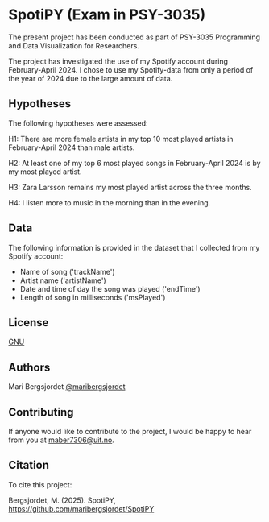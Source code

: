 
# SpotiPY (Exam in PSY-3035)
The present project has been conducted as part of PSY-3035 Programming and Data Visualization for Researchers. 

The project has investigated the use of my Spotify account during February-April 2024. I chose to use my Spotify-data from only a period of the year of 2024 due to the large amount of data. 

## Hypotheses
The following hypotheses were assessed:

H1: There are more female artists in my top 10 most played artists in February-April 2024 than male artists.

H2: At least one of my top 6 most played songs in February-April 2024 is by my most played artist.

H3: Zara Larsson remains my most played artist across the three months. 

H4: I listen more to music in the morning than in the evening. 
## Data
The following information is provided in the dataset that I collected from my Spotify account:
- Name of song ('trackName')
- Artist name ('artistName')
- Date and time of day the song was played ('endTime')
- Length of song in milliseconds ('msPlayed')

## License

[GNU](https://github.com/maribergsjordet/SpotiPY/blob/main/LICENSE)





## Authors

Mari Bergsjordet [@maribergsjordet](https://github.com/maribergsjordet)






## Contributing

If anyone would like to contribute to the project, I would be happy to hear from you at maber7306@uit.no.

## Citation

To cite this project:

Bergsjordet, M. (2025). SpotiPY, https://github.com/maribergsjordet/SpotiPY
